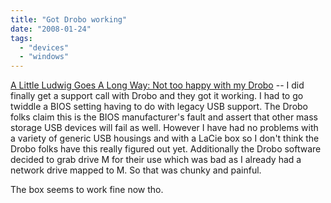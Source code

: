 ```yaml
---
title: "Got Drobo working"
date: "2008-01-24"
tags: 
  - "devices"
  - "windows"
---
```


[A Little Ludwig Goes A Long Way: Not too happy with my Drobo](http://www.theludwigs.com/2008/01/not_too_happy_with_my_drobo.html "A Little Ludwig Goes A Long Way: Not too happy with my Drobo") -- I did finally get a support call with Drobo and they got it working. I had to go twiddle a BIOS setting having to do with legacy USB support. The Drobo folks claim this is the BIOS manufacturer's fault and assert that other mass storage USB devices will fail as well. However I have had no problems with a variety of generic USB housings and with a LaCie box so I don't think the Drobo folks have this really figured out yet. Additionally the Drobo software decided to grab drive M for their use which was bad as I already had a network drive mapped to M. So that was chunky and painful.

The box seems to work fine now tho.

